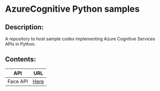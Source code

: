 # AzureCognitive Python samples

## Description:
A repository to host sample codes implementing Azure Cognitive Services APIs in Python.

## Contents:
API | URL
------------ | -------------
Face API |  [Here](https://github.com/hbibz-deploy/AzureCognitive-py/blob/master/FaceAPI.py)
